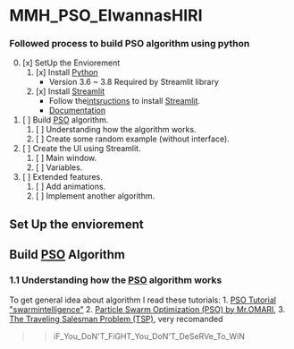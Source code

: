 # MMH_PSO_ElwannasHIRI
### Followed process to build PSO algorithm using python
0. [x] SetUp the Enviorement
      1. [x] Install [Python](https://www.python.org/downloads/)   
            * Version 3.6 ~ 3.8  Required by Streamlit library
      2. [x] Install [Streamlit](https://www.streamlit.io/)
            * Follow the[intsructions](https://docs.streamlit.io/en/stable/) to install [Streamlit](https://www.streamlit.io/).
            * [Documentation](https://docs.streamlit.io/en/stable/getting_started.html)      
1. [ ] Build [PSO](https://en.wikipedia.org/wiki/Particle_swarm_optimization) algorithm.
      1. [ ] Understanding how the algorithm works.
      2. [ ] Create some random example (without interface).
2. [ ] Create the UI using Streamlit.
      1. [ ]  Main window.
      2. [ ]  Variables.
3. [ ] Extended features.
      1. [ ] Add animations.
      2. [ ] Implement another algorithm. 


## Set Up the enviorement


## Build  [PSO](https://en.wikipedia.org/wiki/Particle_swarm_optimization) Algorithm
### 1.1 Understanding how the  [PSO](https://en.wikipedia.org/wiki/Particle_swarm_optimization) algorithm works 
To get general idea about  algorithm I read these tutorials:
      1. [PSO Tutorial "swarmintelligence"](http://www.swarmintelligence.org/tutorials.php) 
      2. [Particle Swarm Optimization (PSO) by Mr.OMARI](https://drive.google.com/file/d/1obsX6IpaoL9sw-yi2Sr2XAq43MkkPEWx/view), 
      3. [The Traveling Salesman Problem (TSP)](https://www2.seas.gwu.edu/~simhaweb/champalg/tsp/tsp.html), very recomanded




>> iF_You_DoN'T_FiGHT_You_DoN'T_DeSeRVe_To_WiN